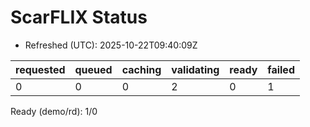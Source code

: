 ﻿# ScarFLIX Status

* Refreshed (UTC): 2025-10-22T09:40:09Z

| requested | queued | caching | validating | ready | failed |
|-----------|--------|---------|------------|-------|--------|
| 0 | 0 | 0 | 2 | 0 | 1 |

Ready (demo/rd): 1/0

